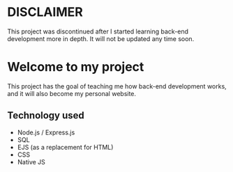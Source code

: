 # DISCLAIMER
This project was discontinued after I started learning back-end development more in depth. It will not be updated any time soon.

# Welcome to my project
This project has the goal of teaching me how back-end development works, and it will also become my personal website.

## Technology used
- Node.js / Express.js
- SQL
- EJS (as a replacement for HTML)
- CSS
- Native JS
